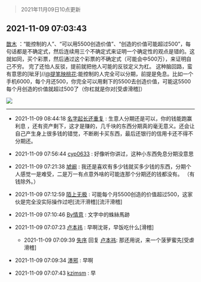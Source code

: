 > 2021年11月09日10点更新
<link rel="stylesheet" href="https://cdn.jsdelivr.net/gh/taotie6/sampleJSON@main/css/photo_show.css">
<meta name="referrer" content="no-referrer" />


 ## 2021-11-09 07:03:43 

 [㪚木](https://www.coolapk.com/feed/31329249?shareKey=MjYyZjVkZmY4OGE4NjE4OWJjZTU~) ：“能控制的人”、“可以用5500创造价值”、“创造的价值可能超过500”，每句话都是不确定式，然后连续用三个不确定式来证明一个确定性的观点是错的。这就如同，买个彩票，然后通过这个彩票的不确定式（可能会中500万），来证明自己不穷。
完了还怕人反驳，提前就把他人可能的反驳定义为杠。<!--break-->
这种脑回路，蛮有意思的[呲牙]//<a class="feed-link-uname" href="/u/提笔映桃花">@提笔映桃花</a>:能控制的人完全可以分期，前提是免息。比如一个手机6000，每个月还500，你完全可以用剩下的5500去创造价值，可能这5500每个月创造的价值就超过500了（你杠就是你对[受虐滑稽]） 

<div class="album">
<img class="img-item" src="http://image.coolapk.com/feed/2019/0507/23/1081091_4586_1095@230x167.gif" />
</div>

 ------- 

- 2021-11-09 08:44:18 [名字起长还重复](uid=485854) : 生意人分期还是可以，你的钱能跑赢利息 ，还有资产剩下，这才是赚的，几千块的东西分期真的毫无意义。还会让自己产生身上很多钱的错觉，不断刷卡买东西，最后还银行的信用卡还不得不分期还。 

- 2021-11-09 07:56:44 [cyp0633](uid=773302) : 好像听你讲过，这种小东西免息分期没意思 

- 2021-11-09 07:21:38 [虓阚](uid=1518342) : 我还是喜欢有多少钱就买多少钱的东西，分期个人感觉一是难受，二是万一有点意外啥的可能连那个分期还的钱都没有。
（有钱除外。） 

- 2021-11-09 07:12:59 [陌上无极](uid=1205770) : 可能每个月5500创造的价值超过500，这家伙是完全没实际操作过吧[流汗滑稽][流汗滑稽] 

- 2021-11-09 07:10:46 [By情意](uid=2227064) : 文字中的蛛絲馬跡 

- 2021-11-09 07:07:23 [卢本祎](uid=2851774) : 早啊沈哥，早饭吃什么[滑稽] 

    - 2021-11-09 07:09:39 [失序](uid=1009107) 回复 [卢本祎](uid=2851774): 那还用说，来一个菠萝蜜先[受虐滑稽] 

- 2021-11-09 07:09:34 [濹邪](uid=1210426) : 早啊 

- 2021-11-09 07:07:43 [kzimsm](uid=2322197) : 早 

